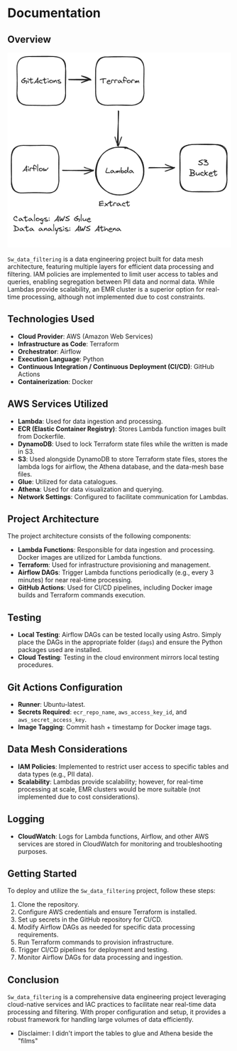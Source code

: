 # Documentation

## Overview

![Project Architecture](img/project_architecture.png)

`Sw_data_filtering` is a data engineering project built for data mesh architecture, featuring multiple layers for efficient data processing and filtering. IAM policies are implemented to limit user access to tables and queries, enabling segregation between PII data and normal data. While Lambdas provide scalability, an EMR cluster is a superior option for real-time processing, although not implemented due to cost constraints.

## Technologies Used

- **Cloud Provider**: AWS (Amazon Web Services)
- **Infrastructure as Code**: Terraform
- **Orchestrator**: Airflow
- **Execution Language**: Python
- **Continuous Integration / Continuous Deployment (CI/CD)**: GitHub Actions
- **Containerization**: Docker

## AWS Services Utilized

- **Lambda**: Used for data ingestion and processing.
- **ECR (Elastic Container Registry)**: Stores Lambda function images built from Dockerfile.
- **DynamoDB**: Used to lock Terraform state files while the written is made in S3.
- **S3**: Used alongside DynamoDB to store Terraform state files, stores the lambda logs for airflow, the Athena database, and the data-mesh base files.
- **Glue**: Utilized for data catalogues.
- **Athena**: Used for data visualization and querying.
- **Network Settings**: Configured to facilitate communication for Lambdas.

## Project Architecture

The project architecture consists of the following components:

- **Lambda Functions**: Responsible for data ingestion and processing. Docker images are utilized for Lambda functions.
- **Terraform**: Used for infrastructure provisioning and management.
- **Airflow DAGs**: Trigger Lambda functions periodically (e.g., every 3 minutes) for near real-time processing.
- **GitHub Actions**: Used for CI/CD pipelines, including Docker image builds and Terraform commands execution.

## Testing

- **Local Testing**: Airflow DAGs can be tested locally using Astro. Simply place the DAGs in the appropriate folder (`dags`) and ensure the Python packages used are installed.
- **Cloud Testing**: Testing in the cloud environment mirrors local testing procedures.

## Git Actions Configuration

- **Runner**: Ubuntu-latest.
- **Secrets Required**: `ecr_repo_name`, `aws_access_key_id`, and `aws_secret_access_key`.
- **Image Tagging**: Commit hash + timestamp for Docker image tags.

## Data Mesh Considerations

- **IAM Policies**: Implemented to restrict user access to specific tables and data types (e.g., PII data).
- **Scalability**: Lambdas provide scalability; however, for real-time processing at scale, EMR clusters would be more suitable (not implemented due to cost considerations).

## Logging

- **CloudWatch**: Logs for Lambda functions, Airflow, and other AWS services are stored in CloudWatch for monitoring and troubleshooting purposes.

## Getting Started

To deploy and utilize the `Sw_data_filtering` project, follow these steps:

1. Clone the repository.
2. Configure AWS credentials and ensure Terraform is installed.
3. Set up secrets in the GitHub repository for CI/CD.
4. Modify Airflow DAGs as needed for specific data processing requirements.
5. Run Terraform commands to provision infrastructure.
6. Trigger CI/CD pipelines for deployment and testing.
7. Monitor Airflow DAGs for data processing and ingestion.

## Conclusion

`Sw_data_filtering` is a comprehensive data engineering project leveraging cloud-native services and IAC practices to facilitate near real-time data processing and filtering. With proper configuration and setup, it provides a robust framework for handling large volumes of data efficiently.

- Disclaimer: I didn't import the tables to glue and Athena beside the "films"